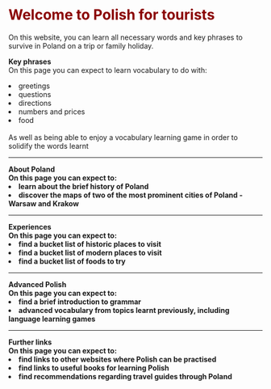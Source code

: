 <h1 style="color:darkred;">Welcome to Polish for tourists</h1>
<p>On this website, you can learn all necessary words and key phrases to survive in Poland on a trip or family holiday.<p>
  <o> <strong style> Key phrases</o> </strong stlye>
  <br>
  On this page you can expect to learn vocabulary to do with:
  <li>greetings</li> <li>questions</li> <li>directions</li> <li>numbers and prices</li> <li>food</li> 
 <br>
  As well as being able to enjoy a vocabulary learning game in order to solidify the words learnt
    
 <hr>
 <o><strong style> About Poland</o>
 <br>
 On this page you can expect to:
  <li>learn about the brief history of Poland</li> <li>discover the maps of two of the most prominent cities of Poland - Warsaw and Krakow</li>

<hr>
<o> <strong style> Experiences</o> </strong style>
<br>
On this page you can expect to:
<li>find a bucket list of historic places to visit</li> <li>find a bucket list of modern places to visit</li> <li>find a bucket list of foods to try</li>

<hr>
<o> <strong style> Advanced Polish</o> </strong style>
<br>
On this page you can expect to:
<li>find a brief introduction to grammar</li> <li>advanced vocabulary from topics learnt previously, including language learning games</li> 

<hr>
<o> <strong style> Further links</o> </strong style>
<br>
On this page you can expect to:
<li>find links to other websites where Polish can be practised</li> <li>find links to useful books for learning Polish</li> <li>find recommendations regarding travel guides through Poland</li>
